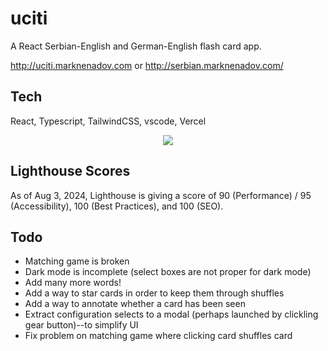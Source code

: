 # uciti

A React Serbian-English and German-English flash card app.

http://uciti.marknenadov.com or http://serbian.marknenadov.com/

## Tech

React, Typescript, TailwindCSS, vscode, Vercel

<p align="center">
  <a href="https://skillicons.dev">
    <img src="https://skillicons.dev/icons?i=react,typescript,tailwindcss,vscode,vercel" />
  </a>
</p>

## Lighthouse Scores

As of Aug 3, 2024, Lighthouse is giving a score of 90 (Performance) / 95 (Accessibility), 100 (Best Practices), and 100 (SEO).

## Todo

* Matching game is broken
* Dark mode is incomplete (select boxes are not proper for dark mode)
* Add many more words!
* Add a way to star cards in order to keep them through shuffles
* Add a way to annotate whether a card has been seen
* Extract configuration selects to a modal (perhaps launched by clickling gear button)--to simplify UI
* Fix problem on matching game where clicking card shuffles card

